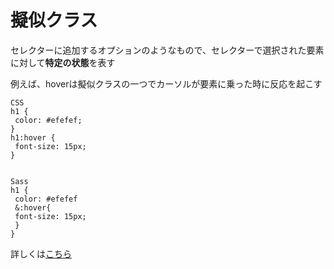 # 擬似クラス
セレクターに追加するオプションのようなもので、セレクターで選択された要素に対して**特定の状態**を表す

例えば、hoverは擬似クラスの一つでカーソルが要素に乗った時に反応を起こす

```
CSS
h1 {
 color: #efefef;
}
h1:hover {
 font-size: 15px;
}


Sass
h1 {
 color: #efefef
 &:hover{
 font-size: 15px;
 }
}
```
詳しくは[こちら](https://developer.mozilla.org/ja/docs/Web/CSS/Pseudo-classes)
